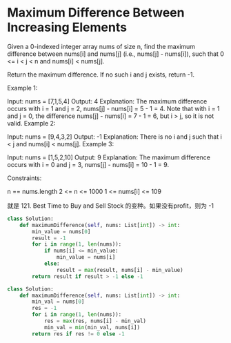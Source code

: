 # Maximum Difference Between Increasing Elements

Given a 0-indexed integer array nums of size n, find the maximum difference between nums[i] and nums[j] (i.e., nums[j] - nums[i]), such that 0 <= i < j < n and nums[i] < nums[j].

Return the maximum difference. If no such i and j exists, return -1.

Example 1:

Input: nums = [7,1,5,4]
Output: 4
Explanation:
The maximum difference occurs with i = 1 and j = 2, nums[j] - nums[i] = 5 - 1 = 4.
Note that with i = 1 and j = 0, the difference nums[j] - nums[i] = 7 - 1 = 6, but i > j, so it is not valid.
Example 2:

Input: nums = [9,4,3,2]
Output: -1
Explanation:
There is no i and j such that i < j and nums[i] < nums[j].
Example 3:

Input: nums = [1,5,2,10]
Output: 9
Explanation:
The maximum difference occurs with i = 0 and j = 3, nums[j] - nums[i] = 10 - 1 = 9.

Constraints:

n == nums.length
2 <= n <= 1000
1 <= nums[i] <= 109

就是  121. Best Time to Buy and Sell Stock 的变种。如果没有profit，则为 -1

```python
class Solution:
    def maximumDifference(self, nums: List[int]) -> int:
        min_value = nums[0]
        result = -1
        for i in range(1, len(nums)):
            if nums[i] <= min_value:
                min_value = nums[i]
            else:
                result = max(result, nums[i] - min_value)
        return result if result > -1 else -1
```

```python
class Solution:
    def maximumDifference(self, nums: List[int]) -> int:
        min_val = nums[0]
        res = -1
        for i in range(1, len(nums)):
            res = max(res, nums[i] - min_val) 
            min_val = min(min_val, nums[i])
        return res if res != 0 else -1
```
